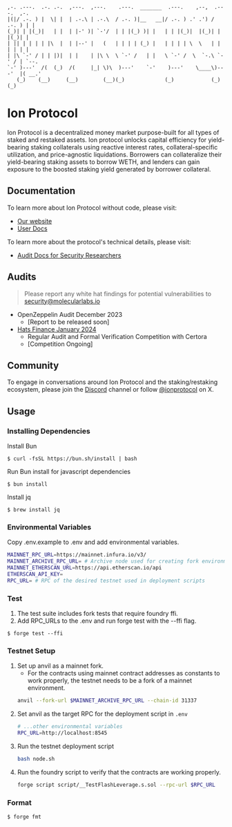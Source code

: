 ```
,-. .---.  .-. .-.  ,---.  ,---.    .---.  _______  .---.    ,--,  .---.  ,-.     
|(|/ .-. ) |  \| |  | .-.\ | .-.\  / .-. )|__   __|/ .-. ) .' .') / .-. ) | |     
(_)| | |(_)|   | |  | |-' )| `-'/  | | |(_) )| |   | | |(_)|  |(_)| | |(_)| |     
| || | | | | |\  |  | |--' |   (   | | | | (_) |   | | | | \  \   | | | | | |     
| |\ `-' / | | |)|  | |    | |\ \  \ `-' /   | |   \ `-' /  \  `-.\ `-' / | `--.  
`-' )---'  /(  (_)  /(     |_| \)\  )---'    `-'    )---'    \____\)---'  |( __.' 
   (_)    (__)     (__)        (__)(_)             (_)            (_)     (_)     
```

# Ion Protocol
Ion Protocol is a decentralized money market purpose-built for all types of staked and restaked assets. Ion protocol unlocks capital efficiency for yield-bearing staking collaterals using reactive interest rates, collateral-specific utilization, and price-agnostic liquidations. Borrowers can collateralize their yield-bearing staking assets to borrow WETH, and lenders can gain exposure to the boosted staking yield generated by borrower collateral. 

## Documentation 

To learn more about Ion Protocol without code, please visit:
- [Our website](https://ionprotocol.io)
- [User Docs](https://docs.ionprotocol.io)

To learn more about the protocol's technical details, please visit:
- [Audit Docs for Security Researchers](https://ionprotocol.notion.site/Ion-Protocol-Audit-Docs-c871ff178bf54447bd28018cd5a88f75?pvs=74)

## Audits 
> Please report any white hat findings for potential vulnerabilities to security@molecularlabs.io

- OpenZeppelin Audit December 2023
    - [Report to be released soon]
- [Hats Finance January 2024](https://app.hats.finance/audit-competitions) 
    - Regular Audit and Formal Verification Competition with Certora
    - [Competition Ongoing]

## Community

To engage in conversations around Ion Protocol and the staking/restaking ecosystem, please join the [Discord](https://t.co/6np4WvIx70) channel or follow [@ionprotocol](https://twitter.com/ionprotocol) on X. 

## Usage

### Installing Dependencies 

Install Bun 
```shell
$ curl -fsSL https://bun.sh/install | bash 
```

Run Bun install for javascript dependencies
```shell
$ bun install
```

Install jq 
```shell
$ brew install jq 
```

### Environmental Variables 

Copy .env.example to .env and add environmental variables. 

```bash
MAINNET_RPC_URL=https://mainnet.infura.io/v3/
MAINNET_ARCHIVE_RPC_URL= # Archive node used for creating fork environments 
MAINNET_ETHERSCAN_URL=https://api.etherscan.io/api
ETHERSCAN_API_KEY=
RPC_URL= # RPC of the desired testnet used in deployment scripts
```

### Test

1. The test suite includes fork tests that require foundry ffi. 
2. Add RPC_URLs to the .env and run forge test with the --ffi flag. 
```shell
$ forge test --ffi 
```
### Testnet Setup
1. Set up anvil as a mainnet fork. 
    - For the contracts using mainnet contract addresses as constants to work properly, the testnet needs to be a fork of a mainnet environment. 
    ```bash 
    anvil --fork-url $MAINNET_ARCHIVE_RPC_URL --chain-id 31337
    ```
2. Set anvil as the target RPC for the deployment script in `.env`
    ```bash
    # ...other environmental variables 
    RPC_URL=http://localhost:8545 

    ```
3. Run the testnet deployment script 
    ```bash 
    bash node.sh 
    ```
4. Run the foundry script to verify that the contracts are working properly. 
    ```bash 
    forge script script/__TestFlashLeverage.s.sol --rpc-url $RPC_URL 
    ```

### Format

```bash
$ forge fmt
```
